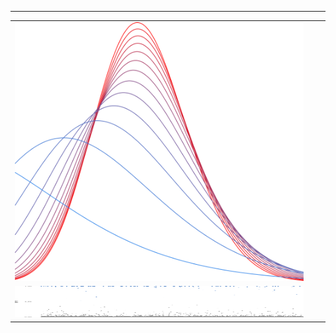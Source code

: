 
---
<table style="width:100%">
  <tr style="width:100%; height:50px">
    <td  style="width:33%; height:50px"><img src="variational_EB.svg"></td>
    <td  style="width:33%; height:50px"><img src="random_graph.svg"></td>
    <td  style="width:33%; height:50px"><img src="plot_ml.svg"></td>
  </tr>
  <tr style="width:100%; height:50px">
    <td style="width:100%; height:50px"><img src="plot_ppi.svg" width="100%" height="100%"></td>
  </tr>
</table>


<!--
**gleday/gleday** is a ✨ _special_ ✨ repository because its `README.md` (this file) appears on your GitHub profile.

Here are some ideas to get you started:

- 🔭 I’m currently working on ...
- 🌱 I’m currently learning ...
- 👯 I’m looking to collaborate on ...
- 🤔 I’m looking for help with ...
- 💬 Ask me about ...
- 📫 How to reach me: ...
- 😄 Pronouns: ...
- ⚡ Fun fact: ...
-->
